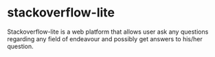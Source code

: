 # stackoverflow-lite

Stackoverflow-lite is a web platform that allows user ask any questions regarding any field of endeavour and possibly get answers to his/her question. 
